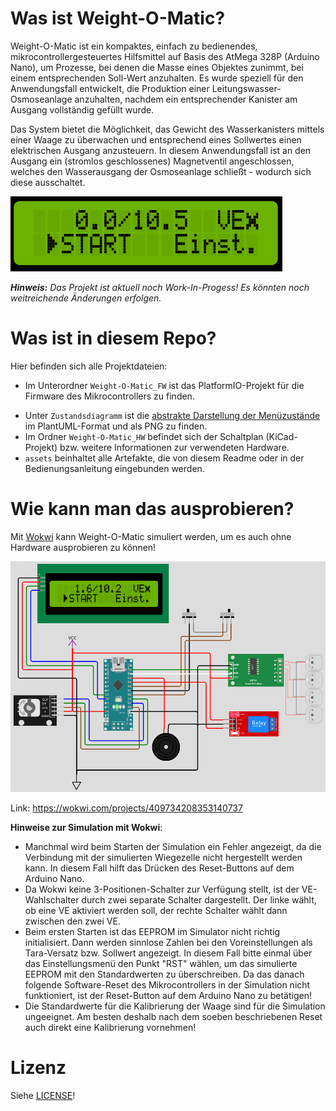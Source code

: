 # Was ist Weight-O-Matic?
Weight-O-Matic ist ein kompaktes, einfach zu bedienendes, mikrocontrollergesteuertes Hilfsmittel auf Basis des AtMega 328P (Arduino Nano), um Prozesse, bei denen die Masse eines Objektes zunimmt, bei einem entsprechenden Soll-Wert anzuhalten. Es wurde speziell für den Anwendungsfall entwickelt, die Produktion einer Leitungswasser-Osmoseanlage anzuhalten, nachdem ein entsprechender Kanister am Ausgang vollständig gefüllt wurde.  

Das System bietet die Möglichkeit, das Gewicht des Wasserkanisters mittels einer Waage zu überwachen und entsprechend eines Sollwertes einen elektrischen Ausgang anzusteuern. In diesem Anwendungsfall ist an den Ausgang ein (stromlos geschlossenes) Magnetventil angeschlossen, welches den Wasserausgang der Osmoseanlage schließt - wodurch sich diese ausschaltet.

![Startbildschrim](assets/screen_22.png)

***Hinweis:** Das Projekt ist aktuell noch Work-In-Progess! Es könnten noch weitreichende Änderungen erfolgen.*

# Was ist in diesem Repo?
Hier befinden sich alle Projektdateien:
- Im Unterordner `Weight-O-Matic_FW` ist das PlatformIO-Projekt für die Firmware des Mikrocontrollers zu finden.
<!-- - Der Ordner `Bedienungsanleitung` beinhaltet ebendiese als pdf-Datei. Ist noch ziemlich unvollständig. -->
- Unter `Zustandsdiagramm` ist die [abstrakte Darstellung der Menüzustände](Zustandsdiagramm/state_diagram.png) im PlantUML-Format und als PNG zu finden.
- Im Ordner `Weight-O-Matic_HW` befindet sich der Schaltplan (KiCad-Projekt) bzw. weitere Informationen zur verwendeten Hardware.
- `assets` beinhaltet alle Artefakte, die von diesem Readme oder in der Bedienungsanleitung eingebunden werden.

# Wie kann man das ausprobieren?

Mit [Wokwi](https://wokwi.com/) kann Weight-O-Matic simuliert werden, um es auch ohne Hardware ausprobieren zu können!

![Simulation mit Wokwi](assets/wokwi_simulation.png)

Link: https://wokwi.com/projects/409734208353140737

**Hinweise zur Simulation mit Wokwi**:
- Manchmal wird beim Starten der Simulation ein Fehler angezeigt, da die Verbindung mit der simulierten Wiegezelle nicht hergestellt werden kann. In diesem Fall hilft das Drücken des Reset-Buttons auf dem Arduino Nano.
- Da Wokwi keine 3-Positionen-Schalter zur Verfügung stellt, ist der VE-Wahlschalter durch zwei separate Schalter dargestellt. Der linke wählt, ob eine VE aktiviert werden soll, der rechte Schalter wählt dann zwischen den zwei VE.
- Beim ersten Starten ist das EEPROM im Simulator nicht richtig initialisiert. Dann werden sinnlose Zahlen bei den Voreinstellungen als Tara-Versatz bzw. Sollwert angezeigt. In diesem Fall bitte einmal über das Einstellungsmenü den Punkt "RST" wählen, um das simulierte EEPROM mit den Standardwerten zu überschreiben. Da das danach folgende Software-Reset des Mikrocontrollers in der Simulation nicht funktioniert, ist der Reset-Button auf dem Arduino Nano zu betätigen!
- Die Standardwerte für die Kalibrierung der Waage sind für die Simulation ungeeignet. Am besten deshalb nach dem soeben beschriebenen Reset auch direkt eine Kalibrierung vornehmen!

# Lizenz

Siehe [LICENSE](LICENSE)!